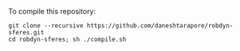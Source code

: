 To compile this repository:

    git clone --recursive https://github.com/daneshtarapore/robdyn-sferes.git
    cd robdyn-sferes; sh ./compile.sh

